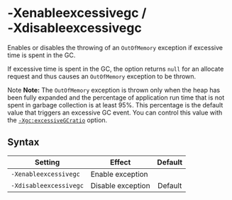 <!--
* Copyright (c) 2017, 2018 IBM Corp. and others
*
* This program and the accompanying materials are made
* available under the terms of the Eclipse Public License 2.0
* which accompanies this distribution and is available at
* https://www.eclipse.org/legal/epl-2.0/ or the Apache
* License, Version 2.0 which accompanies this distribution and
* is available at https://www.apache.org/licenses/LICENSE-2.0.
*
* This Source Code may also be made available under the
* following Secondary Licenses when the conditions for such
* availability set forth in the Eclipse Public License, v. 2.0
* are satisfied: GNU General Public License, version 2 with
* the GNU Classpath Exception [1] and GNU General Public
* License, version 2 with the OpenJDK Assembly Exception [2].
*
* [1] https://www.gnu.org/software/classpath/license.html
* [2] http://openjdk.java.net/legal/assembly-exception.html
*
* SPDX-License-Identifier: EPL-2.0 OR Apache-2.0 OR GPL-2.0 WITH
* Classpath-exception-2.0 OR LicenseRef-GPL-2.0 WITH Assembly-exception
-->

# ‑Xenableexcessivegc / ‑Xdisableexcessivegc

Enables or disables the throwing of an `OutOfMemory` exception if excessive time is spent in the GC.

If excessive time is spent in the GC, the option returns `null` for an allocate request and thus causes an `OutOfMemory` exception to be thrown.

<i class="fa fa-pencil-square-o" aria-hidden="true"></i><span class="sr-only">Note</span> **Note:** The `OutOfMemory` exception is thrown only when the heap has been fully expanded and the percentage of application run time that is not spent in garbage collection is at least 95%. This percentage is the default value that triggers an excessive GC event. You can control this value with the [`-Xgc:excessiveGCratio`](xgc.md#excessivegcratio) option.

## Syntax

| Setting               | Effect            | Default                                                                            |
|-----------------------|-------------------|:----------------------------------------------------------------------------------:|
|`-Xenableexcessivegc`  | Enable exception  |                                                                                    |
|`-Xdisableexcessivegc` | Disable exception | <i class="fa fa-check" aria-hidden="true"></i><span class="sr-only">Default</span> |



<!-- ==== END OF TOPIC ==== xenableexcessivegc.md ==== -->
<!-- ==== END OF TOPIC ==== xdisableexcessivegc.md ==== -->

